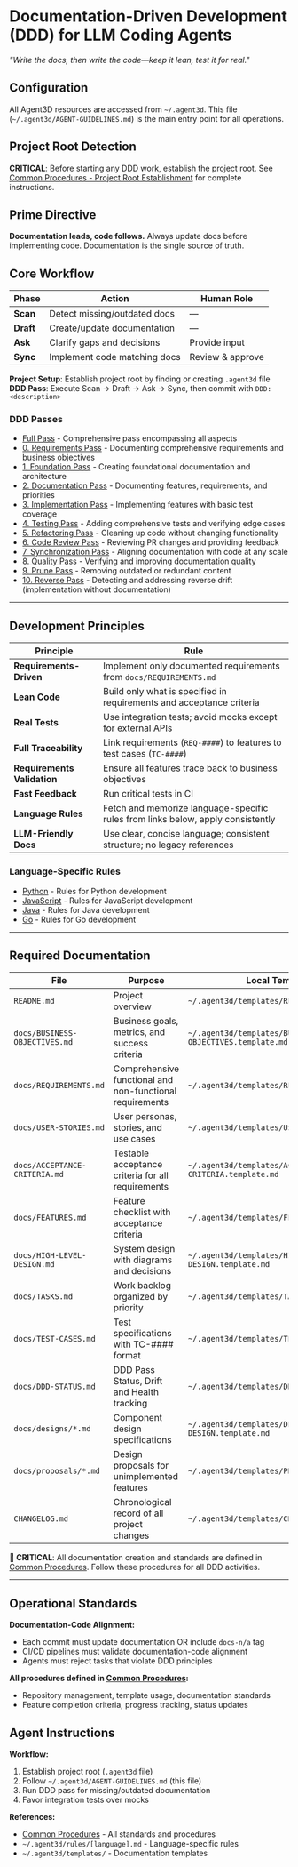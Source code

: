 # Documentation-Driven Development (DDD) for LLM Coding Agents
*"Write the docs, then write the code—keep it lean, test it for real."*

## Configuration

All Agent3D resources are accessed from `~/.agent3d`. This file (`~/.agent3d/AGENT-GUIDELINES.md`) is the main entry point for all operations.

## Project Root Detection
**CRITICAL**: Before starting any DDD work, establish the project root. See [Common Procedures - Project Root Establishment](docs/COMMON-PROCEDURES.md#project-root-establishment) for complete instructions.

## Prime Directive
**Documentation leads, code follows.** Always update docs before implementing code. Documentation is the single source of truth.

## Core Workflow

| Phase | Action | Human Role |
|-------|--------|-----------|
| **Scan** | Detect missing/outdated docs | — |
| **Draft** | Create/update documentation | — |
| **Ask** | Clarify gaps and decisions | Provide input |
| **Sync** | Implement code matching docs | Review & approve |

**Project Setup**: Establish project root by finding or creating `.agent3d` file
**DDD Pass**: Execute Scan → Draft → Ask → Sync, then commit with `DDD: <description>`

### DDD Passes

- [Full Pass](~/.agent3d/passes/simplified/full_pass.md) - Comprehensive pass encompassing all aspects
- [0. Requirements Pass](~/.agent3d/passes/simplified/0_requirements_pass.md) - Documenting comprehensive requirements and business objectives
- [1. Foundation Pass](~/.agent3d/passes/simplified/1_foundation_pass.md) - Creating foundational documentation and architecture
- [2. Documentation Pass](~/.agent3d/passes/simplified/2_documentation_pass.md) - Documenting features, requirements, and priorities
- [3. Implementation Pass](~/.agent3d/passes/simplified/3_implementation_pass.md) - Implementing features with basic test coverage
- [4. Testing Pass](~/.agent3d/passes/simplified/4_testing_pass.md) - Adding comprehensive tests and verifying edge cases
- [5. Refactoring Pass](~/.agent3d/passes/simplified/5_refactoring_pass.md) - Cleaning up code without changing functionality
- [6. Code Review Pass](~/.agent3d/passes/simplified/6_code_review_pass.md) - Reviewing PR changes and providing feedback
- [7. Synchronization Pass](~/.agent3d/passes/simplified/7_synchronization_pass.md) - Aligning documentation with code at any scale
- [8. Quality Pass](~/.agent3d/passes/simplified/8_quality_pass.md) - Verifying and improving documentation quality
- [9. Prune Pass](~/.agent3d/passes/simplified/9_prune_pass.md) - Removing outdated or redundant content
- [10. Reverse Pass](~/.agent3d/passes/simplified/10_reverse_pass.md) - Detecting and addressing reverse drift (implementation without documentation)

---

## Development Principles

| Principle | Rule |
|-----------|------|
| **Requirements-Driven** | Implement only documented requirements from `docs/REQUIREMENTS.md` |
| **Lean Code** | Build only what is specified in requirements and acceptance criteria |
| **Real Tests** | Use integration tests; avoid mocks except for external APIs |
| **Full Traceability** | Link requirements (`REQ-####`) to features to test cases (`TC-####`) |
| **Requirements Validation** | Ensure all features trace back to business objectives |
| **Fast Feedback** | Run critical tests in CI |
| **Language Rules** | Fetch and memorize language-specific rules from links below, apply consistently |
| **LLM-Friendly Docs** | Use clear, concise language; consistent structure; no legacy references |

### Language-Specific Rules

- [Python](~/.agent3d/rules/python.md) - Rules for Python development
- [JavaScript](~/.agent3d/rules/javascript.md) - Rules for JavaScript development
- [Java](~/.agent3d/rules/java.md) - Rules for Java development
- [Go](~/.agent3d/rules/go.md) - Rules for Go development

---

## Required Documentation

| File | Purpose | Local Template Path |
|------|---------|----------|
| `README.md` | Project overview | `~/.agent3d/templates/README.template.md` |
| `docs/BUSINESS-OBJECTIVES.md` | Business goals, metrics, and success criteria | `~/.agent3d/templates/BUSINESS-OBJECTIVES.template.md` |
| `docs/REQUIREMENTS.md` | Comprehensive functional and non-functional requirements | `~/.agent3d/templates/REQUIREMENTS.template.md` |
| `docs/USER-STORIES.md` | User personas, stories, and use cases | `~/.agent3d/templates/USER-STORIES.template.md` |
| `docs/ACCEPTANCE-CRITERIA.md` | Testable acceptance criteria for all requirements | `~/.agent3d/templates/ACCEPTANCE-CRITERIA.template.md` |
| `docs/FEATURES.md` | Feature checklist with acceptance criteria | `~/.agent3d/templates/FEATURES.template.md` |
| `docs/HIGH-LEVEL-DESIGN.md` | System design with diagrams and decisions | `~/.agent3d/templates/HIGH-LEVEL-DESIGN.template.md` |
| `docs/TASKS.md` | Work backlog organized by priority | `~/.agent3d/templates/TASKS.template.md` |
| `docs/TEST-CASES.md` | Test specifications with TC-#### format | `~/.agent3d/templates/TEST-CASES.template.md` |
| `docs/DDD-STATUS.md` | DDD Pass Status, Drift and Health tracking | `~/.agent3d/templates/DDD-STATUS.template.md` |
| `docs/designs/*.md` | Component design specifications | `~/.agent3d/templates/DETAILED-DESIGN.template.md` |
| `docs/proposals/*.md` | Design proposals for unimplemented features | `~/.agent3d/templates/PROPOSAL.template.md` |
| `CHANGELOG.md` | Chronological record of all project changes | `~/.agent3d/templates/CHANGELOG.template.md` |

**🚨 CRITICAL**: All documentation creation and standards are defined in [Common Procedures](docs/COMMON-PROCEDURES.md). Follow these procedures for all DDD activities.

---

## Operational Standards

**Documentation-Code Alignment:**
- Each commit must update documentation OR include `docs-n/a` tag
- CI/CD pipelines must validate documentation-code alignment
- Agents must reject tasks that violate DDD principles

**All procedures defined in [Common Procedures](docs/COMMON-PROCEDURES.md):**
- Repository management, template usage, documentation standards
- Feature completion criteria, progress tracking, status updates

## Agent Instructions

**Workflow:**
1. Establish project root (`.agent3d` file)
2. Follow `~/.agent3d/AGENT-GUIDELINES.md` (this file)
3. Run DDD pass for missing/outdated documentation
4. Favor integration tests over mocks

**References:**
- [Common Procedures](docs/COMMON-PROCEDURES.md) - All standards and procedures
- `~/.agent3d/rules/[language].md` - Language-specific rules
- `~/.agent3d/templates/` - Documentation templates